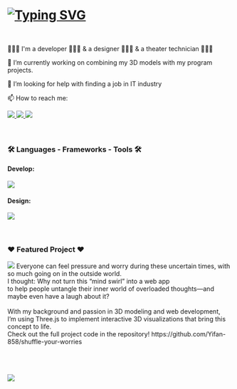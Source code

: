 <h1> 
<a href="https://git.io/typing-svg"><img src="https://readme-typing-svg.demolab.com?font=Roboto+Mono&weight=700&size=18&pause=1000&color=000000&center=true&vCenter=true&width=435&lines=Welcome+to+my+Github.+I'm+Yifan+Wang!" alt="Typing SVG" /></a>
</h1>

<br/>

🤹🏻‍♀️ I'm a developer 👩🏻‍💻 & a designer 👩🏻‍🎨 & a theater technician 👩🏻‍🔧

🌱 I’m currently working on combining my 3D models with my program projects.

🤔 I’m looking for help with finding a job in IT industry

📫 How to reach me: 

<a href="https://yifan-wang.dev/" target="_blank">
<img src="https://img.shields.io/badge/Portfolio-255E63?style=for-the-badge&logo=About.me&logoColor=white" target="_blank" />
</a>
<a href="www.linkedin.com/in/yifan-wang-dev" target="_blank">
<img src="https://img.shields.io/badge/LinkedIn-0077B5?style=for-the-badge&logo=linkedin&logoColor=white" target="_blank" />
</a>
<a href="mailto:dittoya@outlook.com" target="_blank">
<img src="https://img.shields.io/badge/Microsoft_Outlook-0078D4?style=for-the-badge&logo=microsoft-outlook&logoColor=white" target="_blank" />
</a>

<br/>
<br/>
<br/>
<h3>🛠 Languages - Frameworks - Tools 🛠</h3>
<h4>Develop:</h4>
<a href="https://skillicons.dev">
    <img src="https://skillicons.dev/icons?i=aws,cs,dotnet,react,javascript,ts,html,css,materialui,threejs,ember,express,nestjs,rails,mongodb,postgres,nodejs,ubuntu,docker,postman,git,vite" />
</a>
<h4>Design:</h4>
<a href="https://skillicons.dev">
    <img src="https://skillicons.dev/icons?i=figma,ps,ai,blender,sketchup" />
</a>
<br/>
<br/>
<br/>
<h3>❤️ Featured Project ❤️</h3>
<img src="https://github.com/Yifan-858/shuffle-your-worries/blob/main/media/preview.gif" />
Everyone can feel pressure and worry during these uncertain times, with so much going on in the outside world. <br/>
I thought: Why not turn this “mind swirl” into a web app <br/>
to help people untangle their inner world of overloaded thoughts—and maybe even have a laugh about it?<br/>
<br/>
With my background and passion in 3D modeling and web development,<br/>
I’m using Three.js to implement interactive 3D visualizations that bring this concept to life.<br/>
Check out the full project code in the repository! https://github.com/Yifan-858/shuffle-your-worries

<br/><br/><br/>
<img src="https://github-readme-stats.vercel.app/api/top-langs/?username=anuraghazra&layout=compact&theme=buefy" />

<!--
**Yifan-858/Yifan-858** is a ✨ _special_ ✨ repository because its `README.md` (this file) appears on your GitHub profile.

Here are some ideas to get you started:

- 🔭 I’m currently working on ...
- 🌱 I’m currently learning ...
- 👯 I’m looking to collaborate on ...
- 🤔 I’m looking for help with ...
- 💬 Ask me about ...
- 📫 How to reach me: ...
- 😄 Pronouns: ...
- ⚡ Fun fact: ...
-->
